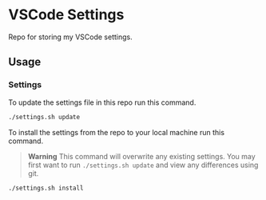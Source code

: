 # VSCode Settings

Repo for storing my VSCode settings.

## Usage

### Settings

To update the settings file in this repo run this command.

```bash
./settings.sh update
```

To install the settings from the repo to your local machine run this command.

> **Warning**
> This command will overwrite any existing settings. You may first want to run `./settings.sh update` and view any differences using git.

```bash
./settings.sh install
```
